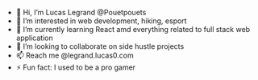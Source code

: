 - 👋 Hi, I’m Lucas Legrand @Pouetpouets
- 👀 I’m interested in web development, hiking, esport
- 🌱 I’m currently learning React amd everything related to full stack web application
- 💞️ I’m looking to collaborate on side hustle projects
- 📫 Reach me @legrand.lucas0.com
- ⚡ Fun fact: I used to be a pro gamer

<!---
Pouetpouets/Pouetpouets is a ✨ special ✨ repository because its `README.md` (this file) appears on your GitHub profile.
You can click the Preview link to take a look at your changes.
--->
